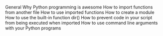 General
Why Python programming is awesome
How to import functions from another file
How to use imported functions
How to create a module
How to use the built-in function dir()
	How to prevent code in your script from being executed when imported
	How to use command line arguments with your Python programs
